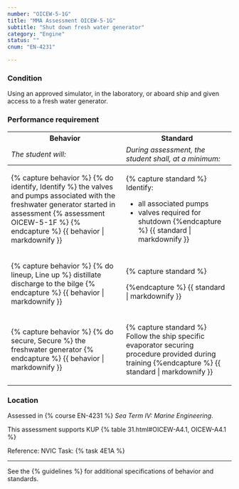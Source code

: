 ```yaml
---
number: "OICEW-5-1G"
title: "MMA Assessment OICEW-5-1G"
subtitle: "Shut down fresh water generator"
category: "Engine"
status: ""
cnum: "EN-4231"

---
```

### Condition

Using an approved simulator, in the laboratory, or aboard ship and given access to a fresh water generator.

### Performance requirement 

<table width='100%' class='Guidelines'>
 <thead>
 <tr>
     <th class='thirty'>Behavior</th>
     <th class='seventy'>Standard</th>
 </tr>
 <tr>
     <td><em>The student will:</em></td>
     <td><em>During assessment, the student shall, at a minimum:</em></td>
 </tr>
 </thead>
 <tbody>
 

<tr><td>

{% capture behavior %}
{% do identify, Identify %} the valves and pumps associated with the freshwater generator started in assessment {% assessment OICEW-5-1F %}
{% endcapture %}
{{ behavior | markdownify }}

</td><td>

{% capture standard %}
Identify:

  * all associated pumps
  * valves required for shutdown
{%endcapture %}
{{ standard | markdownify }}

</td></tr>



<tr><td>

{% capture behavior %}
{% do lineup, Line up %} distillate discharge to the bilge
{% endcapture %}
{{ behavior | markdownify }}

</td><td>

{% capture standard %}

{%endcapture %}
{{ standard | markdownify }}

</td></tr>



<tr><td>

{% capture behavior %}
{% do secure, Secure %} the freshwater generator
{% endcapture %}
{{ behavior | markdownify }}

</td><td>

{% capture standard %}
Follow the ship specific evaporator securing procedure provided during training
{%endcapture %}
{{ standard | markdownify }}

</td></tr>



 </tbody>
 </table>

### Location

Assessed in  {% course  EN-4231 %}  *Sea Term IV: Marine Engineering*.

This assessment supports KUP {% table 31.html#OICEW-A4.1, OICEW-A4.1 %}

Reference: NVIC Task: {% task 4E1A  %}

***



See the {% guidelines %} for additional specifications of behavior and standards.